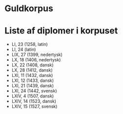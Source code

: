 # Guldkorpus

# Liste af diplomer i korpuset
- LI, 23 (1258, latin)
- LI, 24 (latin)
- LIX, 27 (1399, nedertysk)
- LX, 18 (1406, nedertysk)
- LX, 22 (1408, dansk)
- LX, 28 (1412, dansk)
- LXI, 11 (1432, dansk)
- LXI, 12 (1433, dansk)
- LXI, 21 (1439, dansk)
- LXI, 24 (1442, svensk)
- LXIV, 4 (1507, dansk)
- LXIV, 14 (1523, dansk)
- LXIV, 15 (1527, svensk)
